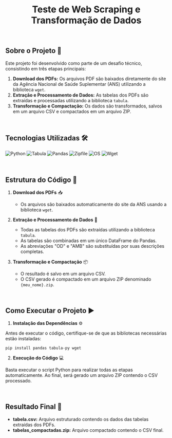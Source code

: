 <h1 align="center">Teste de Web Scraping e Transformação de Dados</h1>

<br>

<h2>Sobre o Projeto 🚀</h2>

Este projeto foi desenvolvido como parte de um desafio técnico, consistindo em três etapas principais:

1. **Download dos PDFs:** Os arquivos PDF são baixados diretamente do site da Agência Nacional de Saúde Suplementar (ANS) utilizando a biblioteca `wget`.
2. **Extração e Processamento de Dados:** As tabelas dos PDFs são extraídas e processadas utilizando a biblioteca `tabula`.
3. **Transformação e Compactação:** Os dados são transformados, salvos em um arquivo CSV e compactados em um arquivo ZIP.

<br>
<h2>Tecnologias Utilizadas 🛠️</h2>

<img align="center" alt="Python" src="https://img.shields.io/badge/Python-3776AB?style=for-the-badge&logo=python&logoColor=white"/>  <img align="center" alt="Tabula" src="https://img.shields.io/badge/Tabula-DC143C?style=for-the-badge&logo=adobeacrobatreader&logoColor=white"/>   <img align="center" alt="Pandas" src="https://img.shields.io/badge/Pandas-150458?style=for-the-badge&logo=pandas&logoColor=white"/>   <img align="center" alt="Zipfile" src="https://img.shields.io/badge/Zipfile-FFD700?style=for-the-badge&logo=files&logoColor=black"/>   <img align="center" alt="OS" src="https://img.shields.io/badge/OS-808080?style=for-the-badge&logo=linux&logoColor=white"/>  <img align="center" alt="Wget" src="https://img.shields.io/badge/Wget-006699?style=for-the-badge&logo=gnu&logoColor=white"/>  

<br>

<h2>Estrutura do Código 📜</h2>

1. **Download dos PDFs** 📥
   - Os arquivos são baixados automaticamente do site da ANS usando a biblioteca `wget`.
   
2. **Extração e Processamento de Dados** 🔄
   - Todas as tabelas dos PDFs são extraídas utilizando a biblioteca `tabula`.
   - As tabelas são combinadas em um único DataFrame do Pandas.
   - As abreviações "OD" e "AMB" são substituídas por suas descrições completas.
   
3. **Transformação e Compactação** 📦
   - O resultado é salvo em um arquivo CSV.
   - O CSV gerado é compactado em um arquivo ZIP denominado `{meu_nome}.zip`.

<br>

<h2>Como Executar o Projeto ▶️</h2>

1. **Instalação das Dependências** ⚙️

Antes de executar o código, certifique-se de que as bibliotecas necessárias estão instaladas:
```
pip install pandas tabula-py wget
```

2. **Execução do Código** 💻

Basta executar o script Python para realizar todas as etapas automaticamente. Ao final, será gerado um arquivo ZIP contendo o CSV processado.

<br>

<h2>Resultado Final 📂</h2>

- **tabela.csv:** Arquivo estruturado contendo os dados das tabelas extraídas dos PDFs.
- **tabelas_compactadas.zip:** Arquivo compactado contendo o CSV final.
